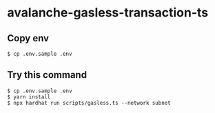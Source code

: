 # avalanche-gasless-transaction-ts

## Copy env

```
$ cp .env.sample .env
```

## Try this command

```
$ cp .env.sample .env
$ yarn install
$ npx hardhat run scripts/gasless.ts --network subnet
```

